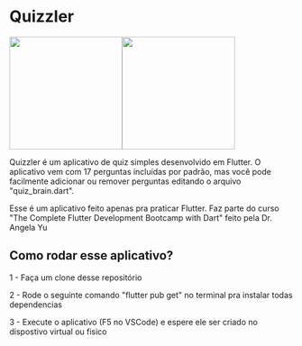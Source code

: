 # Quizzler
<span align="center">
  <div style="display: flex; flex-direction: row; justify-content: space=between;">
    <img src="https://user-images.githubusercontent.com/13882534/230180700-1983dc99-089a-4bc6-86fc-caee691d8f48.jpg" width=200px>
    <img src="https://user-images.githubusercontent.com/13882534/230180708-1566fa1b-d986-45bc-944a-7313ff7ce587.jpg" width=200px>
  </div>
</span>

Quizzler é um aplicativo de quiz simples desenvolvido em Flutter. O aplicativo vem com 17 perguntas incluídas por padrão, mas você pode facilmente adicionar ou remover perguntas editando o arquivo "quiz_brain.dart".

Esse é um aplicativo feito apenas pra praticar Flutter. Faz parte do curso "The Complete Flutter Development Bootcamp with Dart" feito pela Dr. Angela Yu

## Como rodar esse aplicativo?

1 - Faça um clone desse repositório

2 - Rode o seguinte comando "flutter pub get" no terminal pra instalar todas dependencias

3 - Execute o aplicativo (F5 no VSCode) e espere ele ser criado no dispostivo virtual ou fisico
